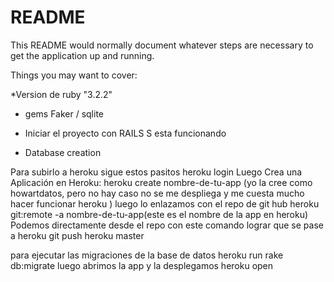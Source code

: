 # README

This README would normally document whatever steps are necessary to get the
application up and running.

Things you may want to cover:

*Version de ruby  "3.2.2"

* gems Faker / sqlite 

* Iniciar el proyecto con RAILS S esta funcionando 

* Database creation

Para subirlo a heroku sigue estos pasitos 
heroku login
Luego Crea una Aplicación en Heroku:
heroku create nombre-de-tu-app (yo la cree como howartdatos, pero no hay caso no se me despliega y me cuesta mucho hacer funcionar heroku ) 
luego lo enlazamos con el repo de git hub 
heroku git:remote -a nombre-de-tu-app(este es el nombre de la app en heroku) 
Podemos directamente desde el repo con este comando lograr que se pase a heroku 
git push heroku master

para ejecutar las migraciones de la base de datos 
heroku run rake db:migrate
luego abrimos la app y la desplegamos 
heroku open


